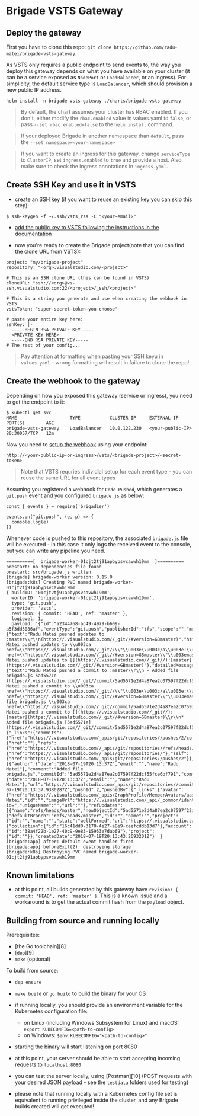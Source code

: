 # Brigade VSTS Gateway

## Deploy the gateway

First you have to clone this repo: `git clone https://github.com/radu-matei/brigade-vsts-gateway`.

As VSTS only requires a public endpoint to send events to, the way you deploy this gateway depends on what you have available on your cluster (it can be a service exposed as `NodePort` or `LoadBalancer`, or an ingress). For simplicity, the default service type is `LoadBalancer`, which should provision a new public IP address.

```
helm install -n brigade-vsts-gateway ./charts/brigade-vsts-gateway
```

> By default, the chart assumes your cluster has RBAC enabled. If you don't, either modify the `rbac.enabled` value in values.yaml to `false`, or pass `--set rbac.enabled=false` to the `helm install` command.

> If your deployed Brigade in another namespace than `default`, pass the `--set namespace=<your-namespace>`

> If you want to create an ingress for this gateway, change `serviceType` to `ClusterIP`, set `ingress.enabled` to `true` and provide a host. Also make sure to check the ingress annotations in `ingress.yaml`.

## Create SSH Key and use it in VSTS

- create an SSH key (if you want to reuse an existing key you can skip this step):

```
$ ssh-keygen -f ~/.ssh/vsts_rsa -C "<your-email>"
```

- [add the public key to VSTS following the instructions in the documentation][vsts-doc-key]

- now you're ready to create the Brigade project(note that you can find the clone URL from VSTS): 

```
project: "my/brigade-project"
repository: "<org>.visualstudio.com/<project>"

# This is an SSH clone URL (this can be found in VSTS)
cloneURL: "ssh://<org>@vs-ssh.visualstudio.com:22/<project>/_ssh/<project>"

# This is a string you generate and use when creating the webhook in VSTS
vstsToken: "super-secret-token-you-choose"

# paste your entire key here:
sshKey: |-
  -----BEGIN RSA PRIVATE KEY-----
  <PRIVATE KEY HERE>
  -----END RSA PRIVATE KEY-----
# The rest of your config...
```

> Pay attention at formatting when pasting your SSH keyu in `values.yaml` - wrong formatting will result in failure to clone the repo!

## Create the webhook to the gateway

Depending on how you exposed this gateway (service or ingress), you need to get the endpoint to it:

```
$ kubectl get svc
NAME                    TYPE           CLUSTER-IP     EXTERNAL-IP        PORT(S)        AGE
brigade-vsts-gateway    LoadBalancer   10.0.122.230   <your-public-IP>   80:30057/TCP   12m
```

Now you need to [setup the webhook][vsts-webhooks] using your endpoint:

`http://<your-public-ip-or-ingress>/vets/<brigade-project>/<secret-token>`

> Note that VSTS requries individial setup for each event type - you can reuse the same URL for all event types

Assuming you registered a webhook for `Code Pushed`, which generates a `git.push` event and you configured `brigade.js` as below:

```
const { events } = require('brigadier')

events.on("git.push", (e, p) => {
  console.log(e)
})
```

Whenever code is pushed to this repository, the associated `brigade.js` file will be executed - in this case it only logs the received event to the console, but you can write any pipeline you need.

```
==========[  brigade-worker-01cjt2tj91apbypsvcavwh19mm  ]==========
prestart: no dependencies file found
prestart: src/brigade.js written
[brigade] brigade-worker version: 0.15.0
[brigade:k8s] Creating PVC named brigade-worker-01cjt2tj91apbypsvcavwh19mm
{ buildID: '01cjt2tj91apbypsvcavwh19mm',
  workerID: 'brigade-worker-01cjt2tj91apbypsvcavwh19mm',
  type: 'git.push',
  provider: 'vsts',
  revision: { commit: 'HEAD', ref: 'master' },
  logLevel: 1,
  payload: '{"id":"a2344768-ac49-4979-b609-a5f3dd3086af","eventType":"git.push","publisherId":"tfs","scope":"","message":{"text":"Radu Matei pushed updates to :master\\r\\n(https://.visualstudio.com//_git//#version=GBmaster)","html":"Radu Matei pushed updates to \\u003ca href=\\"https://.visualstudio.com//_git//\\"\\u003e\\u003c/a\\u003e:\\u003ca href=\\"https://.visualstudio.com//_git//#version=GBmaster\\"\\u003emaster\\u003c/a\\u003e","markdown":"Radu Matei pushed updates to [](https://.visualstudio.com//_git//):[master](https://.visualstudio.com//_git//#version=GBmaster)"},"detailedMessage":{"text":"Radu Matei pushed a commit to :master\\r\\n - Added file brigade.js 5ad5571e (https://.visualstudio.com//_git//commit/5ad5571e2d4a87ea2c07597f22dcf55fce6bf791)","html":"Radu Matei pushed a commit to \\u003ca href=\\"https://.visualstudio.com//_git//\\"\\u003e\\u003c/a\\u003e:\\u003ca href=\\"https://.visualstudio.com//_git//#version=GBmaster\\"\\u003emaster\\u003c/a\\u003e\\r\\n\\u003cul\\u003e\\r\\n\\u003cli\\u003eAdded file brigade.js \\u003ca href=\\"https://.visualstudio.com//_git//commit/5ad5571e2d4a87ea2c07597f22dcf55fce6bf791\\"\\u003e5ad5571e\\u003c/a\\u003e\\u003c/li\\u003e\\r\\n\\u003c/ul\\u003e","markdown":"Radu Matei pushed a commit to [](https://.visualstudio.com//_git//):[master](https://.visualstudio.com//_git//#version=GBmaster)\\r\\n* Added file brigade.js [5ad5571e](https://.visualstudio.com//_git//commit/5ad5571e2d4a87ea2c07597f22dcf55fce6bf791)"},"resource":{"_links":{"commits":{"href":"https://.visualstudio.com/_apis/git/repositories//pushes/2/commits"},"pusher":{"href":""},"refs":{"href":"https://.visualstudio.com//_apis/git/repositories//refs/heads/master"},"repository":{"href":"https://.visualstudio.com//_apis/git/repositories/"},"self":{"href":"https://.visualstudio.com/_apis/git/repositories//pushes/2"}},"commits":[{"author":{"date":"2018-07-19T20:13:37Z","email":"","name":"Radu Matei"},"comment":"Added file brigade.js","commitId":"5ad5571e2d4a87ea2c07597f22dcf55fce6bf791","committer":{"date":"2018-07-19T20:13:37Z","email":"","name":"Radu Matei"},"url":"https://.visualstudio.com/_apis/git/repositories//commits/5ad5571e2d4a87ea2c07597f22dcf55fce6bf791"}],"date":"2018-07-19T20:13:37.9380287Z","pushId":2,"pushedBy":{"_links":{"avatar":{"href":"https://.visualstudio.com/_apis/GraphProfile/MemberAvatars/aad.ZTJjYjM1YWYtYzBlYi03YWIyLTk5MDYtM2IwYzI1N2IwMDFh"}},"descriptor":"aad.ZTJjYjM1YWYtYzBlYi03YWIyLTk5MDYtM2IwYzI1N2IwMDFh","displayName":"Radu Matei","id":"","imageUrl":"https://.visualstudio.com/_api/_common/identityImage?id=","uniqueName":"","url":""},"refUpdates":[{"name":"refs/heads/master","newObjectId":"5ad5571e2d4a87ea2c07597f22dcf55fce6bf791","oldObjectId":"66dd97a81a661523cad103253e3d4b2f37097c36"}],"repository":{"defaultBranch":"refs/heads/master","id":"","name":"","project":{"id":"","name":"","state":"wellFormed","url":"https://.visualstudio.com/_apis/projects/","visibility":"unchanged"},"remoteUrl":"https://.visualstudio.com//_git/","url":"https://.visualstudio.com/_apis/git/repositories/"},"url":"https://.visualstudio.com/_apis/git/repositories//pushes/2"},"resourceVersion":"1.0","resourceContainers":{"collection":{"id":"16c41dd0-3170-4e27-a8e9-ceefcddb13d7"},"account":{"id":"38a4f22b-1e27-40c9-9e83-15953e7dab69"},"project":{"id":""}},"createdDate":"2018-07-19T20:13:43.2693201Z"}' }
[brigade:app] after: default event handler fired
[brigade:app] beforeExit(2): destroying storage
[brigade:k8s] Destroying PVC named brigade-worker-01cjt2tj91apbypsvcavwh19mm
```

## Known limitations

- at this point, all builds generated by this gateway have `revision: { commit: 'HEAD', ref: 'master' }`. This is a known issue and a workaround is to get the actual commit hash from the `payload` object.


## Building from source and running locally

Prerequisites:
- [the Go toolchain][8]
- [`dep`][9]
- `make` (optional)

To build from source:

- `dep ensure`
- `make build` or `go build` to build the binary for your OS
- if running locally, you should provide an environment variable for the Kubernetes configuration file:
  - on Linux (including Windows Subsystem for Linux) and macOS: `export KUBECONFIG=<path-to-config>`
  - on Windows: `$env:KUBECONFIG="<path-to-config>"` 

- starting the binary will start listening on port 8080

- at this point, your server should be able to start accepting incoming requests to `localhost:8080`
- you can test the server locally, using [Postman][10] (POST requests with your desired JSON payload - see the `testdata` folders used for testing)
- please note that running locally with a Kubernetes config file set is equivalent to running privileged inside the cluster, and any Brigade builds created will get executed!

[vsts-doc-key]: https://docs.microsoft.com/en-us/vsts/git/use-ssh-keys-to-authenticate?view=vsts#step-2--add-the-public-key-to-vststfs
[vsts-webhooks]: https://docs.microsoft.com/en-us/vsts/service-hooks/services/webhooks
